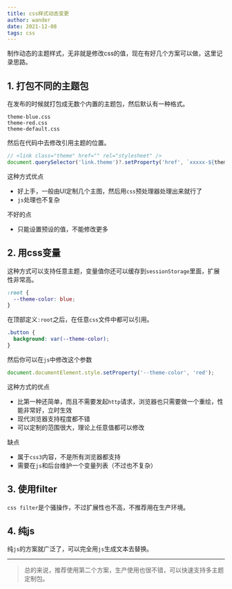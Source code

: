 ```yaml
---
title: css样式动态变更
author: wander
date: 2021-12-08
tags: css
---
```


制作动态的主题样式，无非就是修改css的值，现在有好几个方案可以做，这里记录思路。

## 1. 打包不同的主题包

在发布的时候就打包成无数个内置的主题包，然后默认有一种格式。

```
theme-blue.css
theme-red.css
theme-default.css
```

然后在代码中去修改引用主题的位置。

```javascript
// <link class="theme" href="" rel="stylesheet" />
document.querySelector('link.theme')?.setProperty('href', `xxxxx-${theme}`);
```

这种方式优点

- 好上手，一般由UI定制几个主图，然后用`css`预处理器处理出来就行了
- `js`处理也不复杂

不好的点

- 只能设置预设的值，不能修改更多

## 2. 用css变量

这种方式可以支持任意主题，变量值你还可以缓存到`sessionStorage`里面，扩展性非常高。

```css
:root {
  --theme-color: blue;
}
```

在顶部定义`:root`之后，在任意`css`文件中都可以引用。

```css
.button {
  background: var(--theme-color);
}
```

然后你可以在`js`中修改这个参数

```js
document.documentElement.style.setProperty('--theme-color', 'red');
```

这种方式的优点

- 比第一种还简单，而且不需要发起`http`请求，浏览器也只需要做一个重绘，性能非常好，立时生效
- 现代浏览器支持程度都不错
- 可以定制的范围很大，理论上任意值都可以修改

缺点

- 属于`css3`内容，不是所有浏览器都支持
- 需要在`js`和后台维护一个变量列表（不过也不复杂）

## 3. 使用filter

`css filter`是个骚操作，不过扩展性也不高，不推荐用在生产环境。

## 4. 纯js

纯`js`的方案就广泛了，可以完全用`js`生成文本去替换。


-----

> 总的来说，推荐使用第二个方案，生产使用也很不错，可以快速支持多主题定制包。

